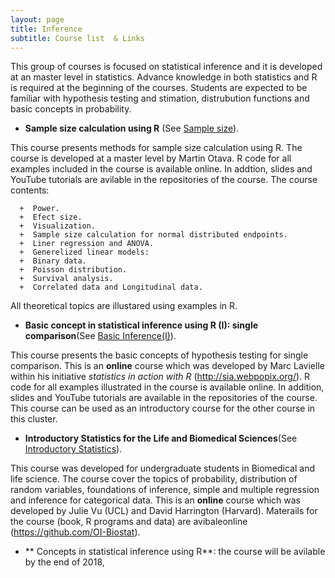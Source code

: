 ```yaml
---
layout: page
title: Inference
subtitle: Course list  & Links
---
```


This group of courses is focused on statistical inference and it is developed at an master level in statistics. Advance knowledge in both statistics and R is required at the beginning of the courses.  Students are expected to be familiar with hypothesis testing and stimation, distrubution functions and basic concepts in probability. 

*   **Sample size calculation using R** (See [Sample size](
https://github.com/eR-Biostat/Courses/tree/master/Inference/Sample%20Size)).

This course presents methods for sample size calculation using R. The course is developed at a master level by Martin Otava. R code for all examples included  in the course is available online. In addtion, slides and YouTube tutorials are avilable in the repositories of the course. The course contents:

      +  Power.
      +  Efect size.
      +  Visualization.
      +  Sample size calculation for normal distributed endpoints.
      +  Liner regression and ANOVA.
      +  Generelized linear models:
      +  Binary data.
      +  Poisson distribution.
      +  Survival analysis.
      +  Correlated data and Longitudinal data.
      
All theoretical topics are illustared using examples in R.



*   **Basic concept in statistical inference using R (I): single comparison**(See [Basic Inference(I)](https://github.com/eR-Biostat/Courses/tree/master/Basic%20courses/Basic%20concepts%20of%20statistical%20inference%20using%20R%20-I)).

This course presents the basic concepts of hypothesis testing for single comparison. This is an **online** course which was developed by Marc Lavielle within his initiative *statistics in action with R* (http://sia.webpopix.org/). R code for all examples illustrated in the course is available online. In addition, slides and YouTube tutorials are available in the repositories of the course. This course can be used as an introductory course for the other course in this cluster. 

*   **Introductory Statistics for the Life and Biomedical Sciences**(See [Introductory Statistics](https://github.com/eR-Biostat/Courses/tree/master/Inference/Introductory%20Statistics%20for%20the%20Life%20and%20Biomedical%20Sciences)).

This course was developed for undergraduate students in Biomedical and life science. The course cover the topics of probability, distribution of random variables, foundations of inference, simple and multiple regression and inference for categorical data. This is an **online** course which was developed by Julie Vu (UCL) and David Harrington (Harvard). Materails for the course (book, R programs and data) are avibaleonline (https://github.com/OI-Biostat).  


*   ** Concepts in statistical inference using R**: the course will be avilable by the end of 2018,

  